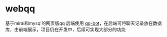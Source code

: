 # webqq
基于mirai和mysql的网页版qq
后端使用 [qq-bot](https://github.com/litfa/qq-bot)，在后端可将聊天记录放在数据库，由前端展示，项目仍在开发中，后续可实现大部分的功能
